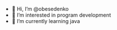 - 👋 Hi, I’m @obesedenko
- 👀 I’m interested in program development
- 🌱 I’m currently learning java


<!---
obesedenko/obesedenko is a ✨ special ✨ repository because its `README.md` (this file) appears on your GitHub profile.
You can click the Preview link to take a look at your changes.
--->
